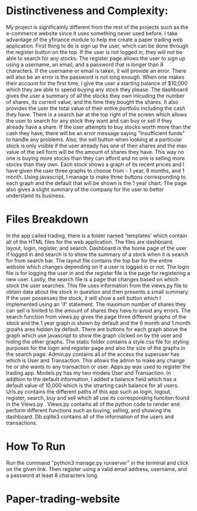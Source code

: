 # Distinctiveness and Complexity:

My project is significatnly different from the rest of the projects such as the e-commerce website since it uses something never used before. I take advantage of 
the yfinance module to help me create a paper trading web application. First thing to do is sign up the user, which can be done through the register button on the top. If the user is not logged in, they will not be able to search for any stocks. The register page allows the user to sign up using a username, an email, and a password that is longer than 8 characters. If the username or email is taken, it will provide an error. There will also be an error is the password is not long enough. When one makes their account for the first time, I give the user a starting balance of $10,000 which they are able to spend buying any stock they please. The dashboard gives the user a summary of all the stocks they own inlcuding the number of shares, its current value, and the time they bought the shares. It also provides the user the total value of their entire portfolio including the cash they have. There is a search
bar at the top right of the screen which allows the user to search for any stock they want and can buy or sell if they already have a
share. If the user attempts to buy stocks worth more than the cash they have, there will be an error message saying "Insufficient funds"
to handle any problems. Also, the sell button when looking at a particular stock is only visible if the user already has one of their shares and the max value of the sell form will be the amount of shares they have. This way no one is buying more stocks than they can afford and no one is selling more stocks than they own. Each stock shows a graph of its recent prices and I have given the user three graphs to choose from - 1 year, 6 months, and 1 month. Using javascript, I manage to make three buttons corresponding to each graph
and the default that will be shown is the 1 year chart. The page also gives a slight summary of the company for the user to better understand its business.

# Files Breakdown

In the app called trading, there is a folder named 'templates' which contain all of the HTML files for the web application. The files are dashboard, layout, login, register, and search. Dashboard is the home page of the user if logged in and search is to show the summary of a
stock when it is search for from search bar. The layout file contains the top bar for the entire website which changes depending on if a user is logged in or not. The login file is for logging the user in and the register file is the page for registering a new user. Lastly, the search file is a page that changes based on which stock the user searches. This file uses information from the views.py file to obtain data about the stock in question and then presents a small summary. If the user possesses the stock, it will show a sell button which I implemented using an 'if' statement. The maximum number of shares they can sell is limited to the amount of shares they have to avoid any errors. The search function from views.py gives the page three different graphs of the stock and the 1 year graph is shown by default and the 6 month and 1 month grpahs ares hidden by default. There are buttons for each graph above the graph which use javascript to show the graph clicked on by the user and hiding the other graphs. The static folder contains a style.css file for styling purposes for the login and register page and also the size of the graphs in the search page. Admin.py contains all of the access the superuser has which is User and Transaction. This allows the admin to make any change he or she wants to any transaction or user. Apps.py was used to register the trading app. Models.py has my two models User and Transaction. In addition to the default information, I added a balance field which has a default value of 10,000 which is the strarting cash balance for all users. Urls.py contains the different paths of this app such as login, logout, register, search, buy and sell which all use its corresponding function found in the Views.py . Views.py contains all of the python code to render and perform different functions such as buying, selling, and showing the dashboard. Db.sqlite3 contains all of the information of the users and transactions.

# How To Run
Run the command "python3 manage.py runserver" in the terminal and click on the given link.
Then register using a valid email address, username, and a password at least 8 characters long.
# Paper-trading-website
